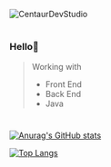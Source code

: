 ![CentaurDevStudio](https://i.ibb.co/GnN54DM/Banner.png)
#

### Hello👋

> Working with
> - Front End
> - Back End
> - Java

#

[![Anurag's GitHub stats](https://github-readme-stats.vercel.app/api?username=CentaurDevStudio&show_icons=true&theme=discord_old_blurple)](https://github.com/anuraghazra/github-readme-stats)

[![Top Langs](https://github-readme-stats.vercel.app/api/top-langs/?username=CentaurDevStudio&theme=discord_old_blurple)](https://github.com/anuraghazra/github-readme-stats)
